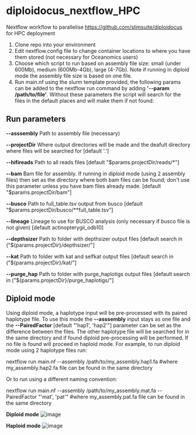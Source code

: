 # diploidocus_nextflow_HPC

Nextflow workflow to parallelise https://github.com/slimsuite/diploidocus for HPC deployment

1. Clone repo into your environment
2. Edit nextflow.config file to change container locations to where you have them stored (not necessary for Oceanomics users)
3. Choose which script to run based on assembly file size: small (under 600Mb), medium (600Mb-4Gb), large (4-7Gb). Note if running in diploid mode the assembly file size is based on one file.
4. Run main.nf using the slurm template provided, the following params can be added to the nextflow run command by adding **'--param /path/to/file'**. Without these parameters the script will search for the files in the default places and will make them if not found:

## Run parameters
   
**--asssembly** Path to assembly file (necessary) 

**--projectDir** Where output directories will be made and the deafult directory where files will be searched for [default '.']

**--hifireads** Path to all reads files [default "$params.projectDir/reads/*"]

**--bam** Bam file for assembly. If running in diploid mode (using 2 assembly files) then set as the directory where both bam files can be found; don't use this parameter unless you have bam files already made. [default "$params.projectDir/bam"]

**--busco** Path to full_table.tsv output from busco [default "$params.projectDir/busco/**full_table.tsv"]

**--lineage** Lineage to use for BUSCO analysis (only necessary if busco file is not given) [default actinopterygii_odb10]

**--depthsizer** Path to folder with depthsizer output files [default search in ("${params.projectDir}/depthsizer/"]

**--kat** Path to folder with kat and selfkat output files  [default search in ("${params.projectDir}/kat/"]

**--purge_hap** Path to folder with purge_haplotigs output files  [default search in ("${params.projectDir}/purge_haplotigs/"]




## Diploid mode

Using diploid mode, a haplotype input will be pre-processed with its paired haplotype file. To use this mode the **--asssembly** input stays as one file and the **--PairedFactor** [default "'hap1', 'hap2'"] parameter can be set as the difference between the files. The other haplotype file will be searched for in the same directory and if found diploid pre-processing will be performed. If no file is found will proceed in haploid mode. For example, to run diploid mode using 2 haplotype files run: 

nextflow run main.nf --assembly /path/to/my_assembly.hap1.fa    #where my_assembly.hap2.fa file can be found in the same directory

Or to run using a different naming convention:

nextflow run main.nf --assembly /path/to/my_assembly.mat.fa --PairedFactor "'mat', 'pat'"   #where my_assembly.pat.fa file can be found in the same directory



**Diploid mode**
![image](https://github.com/jadedavis5/diploidocus_nextflow_HPC/assets/111946376/b1d16824-4b50-47ef-a8c1-42a958b53ed4)

**Haploid mode**
![image](https://github.com/jadedavis5/diploidocus_nextflow_HPC/assets/111946376/c894483d-dc88-4ebe-9673-3b3ed69d73bc)





